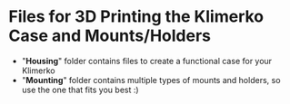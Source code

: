 # Files for 3D Printing the Klimerko Case and Mounts/Holders

- "**Housing**" folder contains files to create a functional case for your Klimerko
- "**Mounting**" folder contains multiple types of mounts and holders, so use the one that fits you best :)